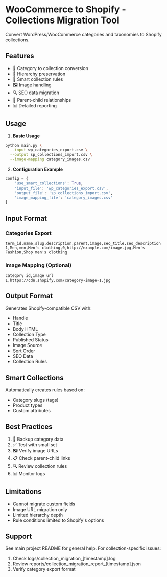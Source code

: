 # WooCommerce to Shopify - Collections Migration Tool

Convert WordPress/WooCommerce categories and taxonomies to Shopify collections.

## Features

- 📁 Category to collection conversion
- 🌳 Hierarchy preservation
- 🤖 Smart collection rules
- 🖼️ Image handling
- 🔍 SEO data migration
- 🔄 Parent-child relationships
- 📊 Detailed reporting

## Usage

1. **Basic Usage**

```bash
python main.py \
  --input wp_categories_export.csv \
  --output sp_collections_import.csv \
  --image-mapping category_images.csv
```

2. **Configuration Example**

```python
config = {
    'use_smart_collections': True,
    'input_file': 'wp_categories_export.csv',
    'output_file': 'sp_collections_import.csv',
    'image_mapping_file': 'category_images.csv'
}
```

## Input Format

### Categories Export

```csv
term_id,name,slug,description,parent,image,seo_title,seo_description
1,Men,men,Men's clothing,0,http://example.com/image.jpg,Men's Fashion,Shop men's clothing
```

### Image Mapping (Optional)

```csv
category_id,image_url
1,https://cdn.shopify.com/category-image-1.jpg
```

## Output Format

Generates Shopify-compatible CSV with:

- Handle
- Title
- Body HTML
- Collection Type
- Published Status
- Image Source
- Sort Order
- SEO Data
- Collection Rules

## Smart Collections

Automatically creates rules based on:

- Category slugs (tags)
- Product types
- Custom attributes

## Best Practices

1. 💾 Backup category data
2. ✅ Test with small set
3. 🖼️ Verify image URLs
4. 📋 Check parent-child links
5. 🔍 Review collection rules
6. 📊 Monitor logs

## Limitations

- Cannot migrate custom fields
- Image URL migration only
- Limited hierarchy depth
- Rule conditions limited to Shopify's options

## Support

See main project README for general help. For collection-specific issues:

1. Check logs/collection_migration_[timestamp].log
2. Review reports/collection_migration_report_[timestamp].json
3. Verify category export format
